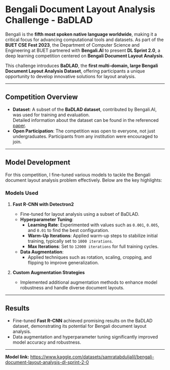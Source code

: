 # Bengali Document Layout Analysis Challenge - BaDLAD

Bengali is the **fifth most spoken native language worldwide**, making it a critical focus for advancing computational tools and datasets. As part of the **BUET CSE Fest 2023**, the Department of Computer Science and Engineering at BUET partnered with **Bengali.AI** to present **DL Sprint 2.0**, a deep learning competition centered on **Bengali Document Layout Analysis**.

This challenge introduces **BaDLAD**, the **first multi-domain, large Bengali Document Layout Analysis Dataset**, offering participants a unique opportunity to develop innovative solutions for layout analysis.

---

## Competition Overview

- **Dataset**: A subset of the **BaDLAD dataset**, contributed by Bengali.AI, was used for training and evaluation.  
  Detailed information about the dataset can be found in the referenced [paper](#).  
- **Open Participation**: The competition was open to everyone, not just undergraduates. Participants from any institution were encouraged to join.  
 

---

## Model Development

For this competition, I fine-tuned various models to tackle the Bengali document layout analysis problem effectively. Below are the key highlights:

### Models Used

1. **Fast R-CNN with Detectron2**  
   - Fine-tuned for layout analysis using a subset of BaDLAD.  
   - **Hyperparameter Tuning**:
     - **Learning Rate**: Experimented with values such as `0.001`, `0.005`, and `0.01` to find the best configuration.  
     - **Warm-Up Iterations**: Applied warm-up steps to stabilize initial training, typically set to `1000 iterations`.  
     - **Max Iterations**: Set to `12000 iterations` for full training cycles.  
   - **Data Augmentation**:
     - Applied techniques such as rotation, scaling, cropping, and flipping to improve generalization.

2. **Custom Augmentation Strategies**  
   - Implemented additional augmentation methods to enhance model robustness and handle diverse document layouts.  

---

## Results

- Fine-tuned **Fast R-CNN** achieved promising results on the BaDLAD dataset, demonstrating its potential for Bengali document layout analysis.  
- Data augmentation and hyperparameter tuning significantly improved model accuracy and robustness.

---

**Model link:** https://www.kaggle.com/datasets/samratabduljalil/bengali-document-layout-analysis-dl-sprint-2-0

